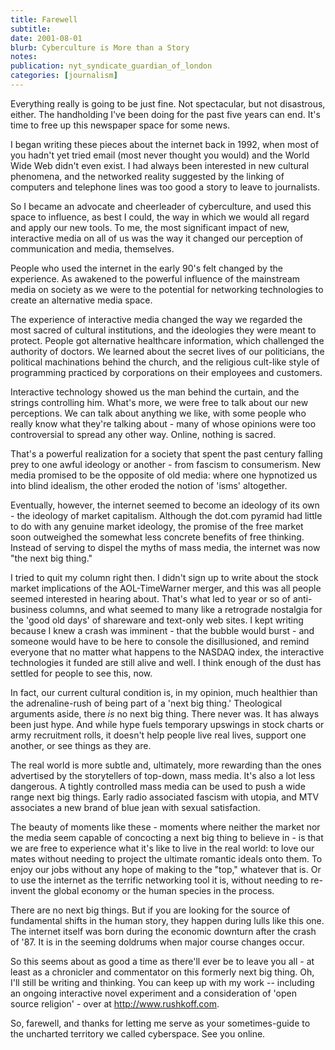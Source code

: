 ```yaml
---
title: Farewell
subtitle: 
date: 2001-08-01
blurb: Cyberculture is More than a Story
notes: 
publication: nyt_syndicate_guardian_of_london
categories: [journalism]
---
```


Everything really is going to be just fine. Not spectacular, but not disastrous, either. The handholding I've been doing for the past five years can end. It's time to free up this newspaper space for some news.

I began writing these pieces about the internet back in 1992, when most of you hadn't yet tried email (most never thought you would) and the World Wide Web didn't even exist. I had always been interested in new cultural phenomena, and the networked reality suggested by the linking of computers and telephone lines was too good a story to leave to journalists.

So I became an advocate and cheerleader of cyberculture, and used this space to influence, as best I could, the way in which we would all regard and apply our new tools. To me, the most significant impact of new, interactive media on all of us was the way it changed our perception of communication and media, themselves.

People who used the internet in the early 90's felt changed by the experience. As awakened to the powerful influence of the mainstream media on society as we were to the potential for networking technologies to create an alternative media space.

The experience of interactive media changed the way we regarded the most sacred of cultural institutions, and the ideologies they were meant to protect. People got alternative healthcare information, which challenged the authority of doctors. We learned about the secret lives of our politicians, the political machinations behind the church, and the religious cult-like style of programming practiced by corporations on their employees and customers.

Interactive technology showed us the man behind the curtain, and the strings controlling him. What's more, we were free to talk about our new perceptions. We can talk about anything we like, with some people who really know what they're talking about - many of whose opinions were too controversial to spread any other way. Online, nothing is sacred.

That's a powerful realization for a society that spent the past century falling prey to one awful ideology or another - from fascism to consumerism. New media promised to be the opposite of old media: where one hypnotized us into blind idealism, the other eroded the notion of 'isms' altogether.

Eventually, however, the internet seemed to become an ideology of its own - the ideology of market capitalism. Although the dot.com pyramid had little to do with any genuine market ideology, the promise of the free market soon outweighed the somewhat less concrete benefits of free thinking. Instead of serving to dispel the myths of mass media, the internet was now "the next big thing."

I tried to quit my column right then. I didn't sign up to write about the stock market implications of the AOL-TimeWarner merger, and this was all people seemed interested in hearing about. That's what led to year or so of anti-business columns, and what seemed to many like a retrograde nostalgia for the 'good old days' of shareware and text-only web sites. I kept writing because I knew a crash was imminent - that the bubble would burst - and someone would have to be here to console the disillusioned, and remind everyone that no matter what happens to the NASDAQ index, the interactive technologies it funded are still alive and well. I think enough of the dust has settled for people to see this, now.

In fact, our current cultural condition is, in my opinion, much healthier than the adrenaline-rush of being part of a 'next big thing.' Theological arguments aside, there *is* no next big thing. There never was. It has always been just hype. And while hype fuels temporary upswings in stock charts or army recruitment rolls, it doesn't help people live real lives, support one another, or see things as they are.

The real world is more subtle and, ultimately, more rewarding than the ones advertised by the storytellers of top-down, mass media. It's also a lot less dangerous. A tightly controlled mass media can be used to push a wide range next big things. Early radio associated fascism with utopia, and MTV associates a new brand of blue jean with sexual satisfaction.

The beauty of moments like these - moments where neither the market nor the media seem capable of concocting a next big thing to believe in - is that we are free to experience what it's like to live in the real world: to love our mates without needing to project the ultimate romantic ideals onto them. To enjoy our jobs without any hope of making to the "top," whatever that is. Or to use the internet as the terrific networking tool it is, without needing to re-invent the global economy or the human species in the process.

There are no next big things. But if you are looking for the source of fundamental shifts in the human story, they happen during lulls like this one. The internet itself was born during the economic downturn after the crash of '87. It is in the seeming doldrums when major course changes occur.

So this seems about as good a time as there'll ever be to leave you all - at least as a chronicler and commentator on this formerly next big thing. Oh, I'll still be writing and thinking. You can keep up with my work -- including an ongoing interactive novel experiment and a consideration of 'open source religion' - over at http://www.rushkoff.com.

So, farewell, and thanks for letting me serve as your sometimes-guide to the uncharted territory we called cyberspace. See you online.

